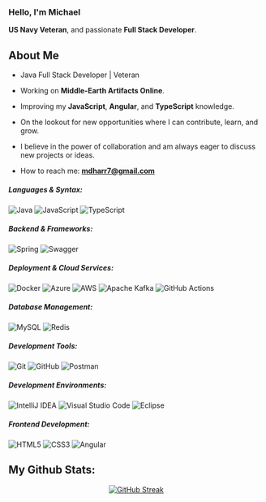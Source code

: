 ### Hello, I'm Michael
**US Navy Veteran**, and passionate **Full Stack Developer**.

## About Me

- Java Full Stack Developer | Veteran

- Working on **Middle-Earth Artifacts Online**.

- Improving my **JavaScript**, **Angular**, and **TypeScript** knowledge.

- On the lookout for new opportunities where I can contribute, learn, and grow.

- I believe in the power of collaboration and am always eager to discuss new projects or ideas.

- How to reach me: **mdharr7@gmail.com**

##### Languages & Syntax:

<p>
  <img src="https://img.shields.io/badge/Java-ED8B00?style=for-the-badge&logo=openjdk&logoColor=white" alt="Java" />
  <img src="https://img.shields.io/badge/JavaScript-F7DF1E?style=for-the-badge&logo=javascript&logoColor=black" alt="JavaScript" />
  <img src="https://img.shields.io/badge/TypeScript-3178C6?style=for-the-badge&logo=typescript&logoColor=white" alt="TypeScript" />
</p>

##### Backend & Frameworks:

<p>
  <img src="https://img.shields.io/badge/Spring-6DB33F?style=for-the-badge&logo=spring&logoColor=white" alt="Spring" />
  <img src="https://img.shields.io/badge/Swagger-85EA2D?style=for-the-badge&logo=swagger&logoColor=black" alt="Swagger" />
</p>

##### Deployment & Cloud Services:

<p>
  <img src="https://img.shields.io/badge/Docker-2496ED?style=for-the-badge&logo=docker&logoColor=white" alt="Docker" />
  <img src="https://img.shields.io/badge/Azure-0078D4?style=for-the-badge&logo=microsoftazure&logoColor=white" alt="Azure" />
  <img src="https://img.shields.io/badge/AWS-232F3E?style=for-the-badge&logo=amazonaws&logoColor=white" alt="AWS" />
  <img src="https://img.shields.io/badge/Apache_Kafka-231F20?style=for-the-badge&logo=apache-kafka&logoColor=white" alt="Apache Kafka" />
  <img src="https://img.shields.io/badge/GitHub_Actions-2088FF?style=for-the-badge&logo=github-actions&logoColor=white" alt="GitHub Actions" />
</p>

##### Database Management:

<p>
  <img src="https://img.shields.io/badge/MySQL-4479A1?style=for-the-badge&logo=mysql&logoColor=white" alt="MySQL" />
  <img src="https://img.shields.io/badge/Redis-DC382D?style=for-the-badge&logo=redis&logoColor=white" alt="Redis" />
</p>

##### Development Tools:

<p>
  <img src="https://img.shields.io/badge/Git-F05032?style=for-the-badge&logo=git&logoColor=white" alt="Git" />
  <img src="https://img.shields.io/badge/GitHub-181717?style=for-the-badge&logo=github&logoColor=white" alt="GitHub" />
  <img src="https://img.shields.io/badge/Postman-FF6C37?style=for-the-badge&logo=postman&logoColor=white" alt="Postman" />
</p>

##### Development Environments:

<p>
  <img src="https://img.shields.io/badge/IntelliJ_IDEA-000000?style=for-the-badge&logo=intellijidea&logoColor=white" alt="IntelliJ IDEA" />
  <img src="https://img.shields.io/badge/Visual_Studio_Code-007ACC?style=for-the-badge&logo=visualstudiocode&logoColor=white" alt="Visual Studio Code" />
  <img src="https://img.shields.io/badge/Eclipse-2C2255?style=for-the-badge&logo=eclipse&logoColor=white" alt="Eclipse" />
</p>


##### Frontend Development:

<p>
  <img src="https://img.shields.io/badge/HTML5-E34F26?style=for-the-badge&logo=html5&logoColor=white" alt="HTML5" />
  <img src="https://img.shields.io/badge/CSS3-1572B6?style=for-the-badge&logo=css3&logoColor=white" alt="CSS3" />
  <img src="https://img.shields.io/badge/Angular-DD0031?style=for-the-badge&logo=angular&logoColor=white" alt="Angular" />
</p>
   
## My Github Stats:
<div align="center">
   <a href="https://git.io/streak-stats"><img src="https://github-readme-streak-stats.herokuapp.com?user=mdharr&theme=github-dark-dimmed" alt="GitHub Streak" /></a>
</div>
